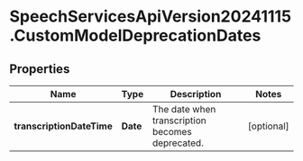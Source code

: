 # SpeechServicesApiVersion20241115.CustomModelDeprecationDates

## Properties
Name | Type | Description | Notes
------------ | ------------- | ------------- | -------------
**transcriptionDateTime** | **Date** | The date when transcription becomes deprecated. | [optional] 


